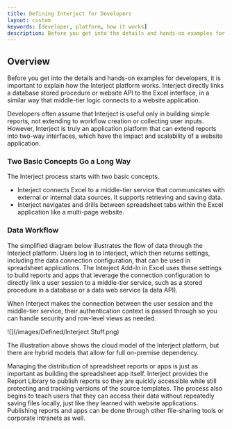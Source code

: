 ```yaml
---
title: Defining Interject for Developers
layout: custom
keywords: [developer, platform, how it works]
description: Before you get into the details and hands-on examples for developers, it is important to explain how the Interject platform works.
---
```


##  **Overview**

Before you get into the details and hands-on examples for developers, it is important to explain how the Interject platform works. Interject directly links a database stored procedure or website API to the Excel interface, in a similar way that middle-tier logic connects to a website application. 

Developers often assume that Interject is useful only in building simple reports, not extending to workflow creation or collecting user inputs. However, Interject is truly an application platform that can extend reports into two-way interfaces, which have the impact and scalability of a website application. 

###  Two Basic Concepts Go a Long Way 

The Interject process starts with two basic concepts. 

  * Interject connects Excel to a middle-tier service that communicates with external or internal data sources. It supports retrieving and saving data. 
  * Interject navigates and drills between spreadsheet tabs within the Excel application like a multi-page website. 



###  Data Workflow 

The simplified diagram below illustrates the flow of data through the Interject platform. Users log in to Interject, which then returns settings, including the data connection configuration, that can be used in spreadsheet applications. The Interject Add-In in Excel uses these settings to build reports and apps that leverage the connection configuration to directly link a user session to a middle-tier service, such as a stored procedure in a database or a data web service (a data API). 

When Interject makes the connection between the user session and the middle-tier service, their authentication context is passed through so you can handle security and row-level views as needed. 

![](/images/Defined/Interject Stuff.png)

The illustration above shows the cloud model of the Interject platform, but there are hybrid models that allow for full on-premise dependency. 

Managing the distribution of spreadsheet reports or apps is just as important as building the spreadsheet app itself. Interject provides the Report Library to publish reports so they are quickly accessible while still protecting and tracking versions of the source templates. The process also begins to teach users that they can access their data without repeatedly saving files locally, just like they learned with website applications. Publishing reports and apps can be done through other file-sharing tools or corporate intranets as well. 
